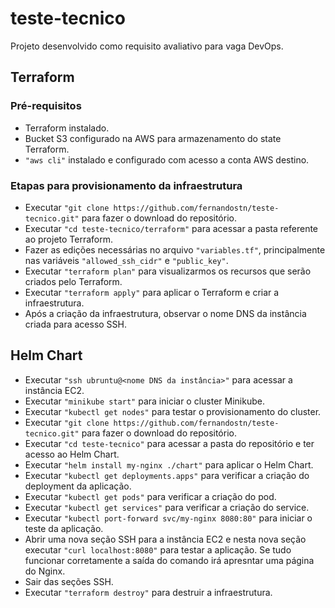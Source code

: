 # teste-tecnico

Projeto desenvolvido como requisito avaliativo para vaga DevOps.

## Terraform

### Pré-requisitos
- Terraform instalado.
- Bucket S3 configurado na AWS para armazenamento do state Terraform.
- `"aws cli"` instalado e configurado com acesso a conta AWS destino.

### Etapas para provisionamento da infraestrutura

- Executar `"git clone https://github.com/fernandostn/teste-tecnico.git"` para fazer o download do repositório.
- Executar `"cd teste-tecnico/terraform"` para acessar a pasta referente ao projeto Terraform.
- Fazer as edições necessárias no arquivo `"variables.tf"`, principalmente nas variáveis `"allowed_ssh_cidr"` e `"public_key"`.
- Executar `"terraform plan"` para visualizarmos os recursos que serão criados pelo Terraform.
- Executar `"terraform apply"` para aplicar o Terraform e criar a infraestrutura.
- Após a criação da infraestrutura, observar o nome DNS da instância criada para acesso SSH.


## Helm Chart

- Executar `"ssh ubruntu@<nome DNS da instância>"` para acessar a instância EC2.
- Executar `"minikube start"` para iniciar o cluster Minikube.
- Executar `"kubectl get nodes"` para testar o provisionamento do cluster.
- Executar `"git clone https://github.com/fernandostn/teste-tecnico.git"` para fazer o download do repositório.
- Executar `"cd teste-tecnico"` para acessar a pasta do repositório e ter acesso ao Helm Chart.
- Executar `"helm install my-nginx ./chart"` para aplicar o Helm Chart.
- Executar `"kubectl get deployments.apps"` para verificar a criação do deployment da aplicação.
- Executar `"kubectl get pods"` para verificar a criação do pod.
- Executar `"kubectl get services"` para verificar a criação do service.
- Executar `"kubectl port-forward svc/my-nginx 8080:80"` para iniciar o teste da aplicação.
- Abrir uma nova seção SSH para a instância EC2 e nesta nova seção executar `"curl localhost:8080"` para testar a aplicação. Se tudo funcionar corretamente a saída do comando irá apresntar uma página do Nginx.
- Sair das seções SSH.
- Executar `"terraform destroy"` para destruir a infraestrutura.